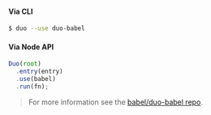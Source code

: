 #### Via CLI

```sh
$ duo --use duo-babel
```

#### Via Node API

```js
Duo(root)
  .entry(entry)
  .use(babel)
  .run(fn);
```

<blockquote class="babel-callout babel-callout-info">
  <p>
    For more information see the <a href="https://github.com/babel/duo-babel">babel/duo-babel repo</a>.
  </p>
</blockquote>

